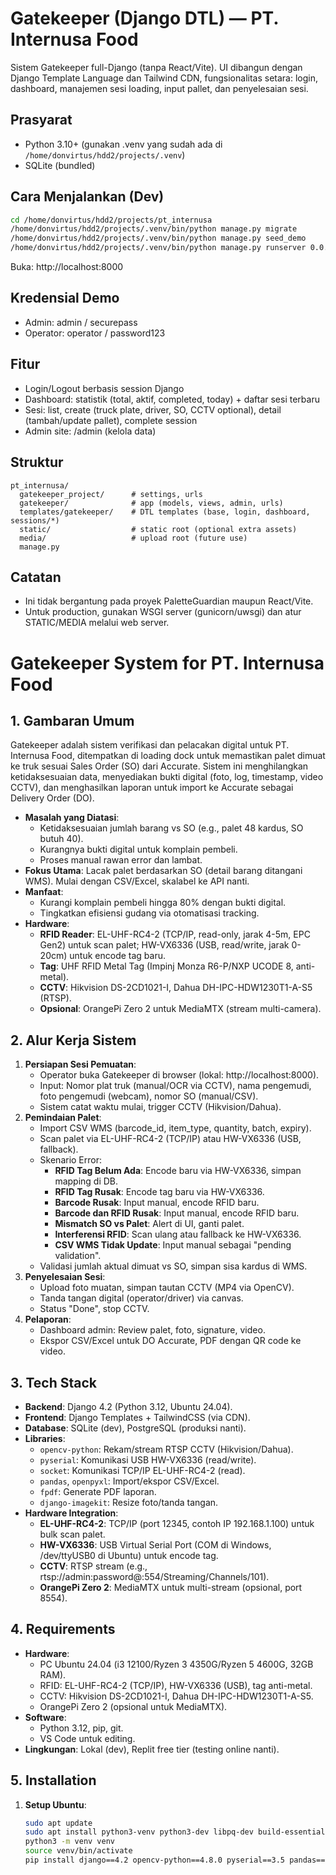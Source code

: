 # Gatekeeper (Django DTL) — PT. Internusa Food

Sistem Gatekeeper full-Django (tanpa React/Vite). UI dibangun dengan Django Template Language dan Tailwind CDN, fungsionalitas setara: login, dashboard, manajemen sesi loading, input pallet, dan penyelesaian sesi.

## Prasyarat

- Python 3.10+ (gunakan .venv yang sudah ada di `/home/donvirtus/hdd2/projects/.venv`)
- SQLite (bundled)

## Cara Menjalankan (Dev)

```bash
cd /home/donvirtus/hdd2/projects/pt_internusa
/home/donvirtus/hdd2/projects/.venv/bin/python manage.py migrate
/home/donvirtus/hdd2/projects/.venv/bin/python manage.py seed_demo
/home/donvirtus/hdd2/projects/.venv/bin/python manage.py runserver 0.0.0.0:8000
```

Buka: http://localhost:8000

## Kredensial Demo

- Admin: admin / securepass
- Operator: operator / password123

## Fitur

- Login/Logout berbasis session Django
- Dashboard: statistik (total, aktif, completed, today) + daftar sesi terbaru
- Sesi: list, create (truck plate, driver, SO, CCTV optional), detail (tambah/update pallet), complete session
- Admin site: /admin (kelola data)

## Struktur

```
pt_internusa/
  gatekeeper_project/      # settings, urls
  gatekeeper/              # app (models, views, admin, urls)
  templates/gatekeeper/    # DTL templates (base, login, dashboard, sessions/*)
  static/                  # static root (optional extra assets)
  media/                   # upload root (future use)
  manage.py
```

## Catatan

- Ini tidak bergantung pada proyek PaletteGuardian maupun React/Vite.
- Untuk production, gunakan WSGI server (gunicorn/uwsgi) dan atur STATIC/MEDIA melalui web server.


# Gatekeeper System for PT. Internusa Food

## 1. Gambaran Umum
Gatekeeper adalah sistem verifikasi dan pelacakan digital untuk PT. Internusa Food, ditempatkan di loading dock untuk memastikan palet dimuat ke truk sesuai Sales Order (SO) dari Accurate. Sistem ini menghilangkan ketidaksesuaian data, menyediakan bukti digital (foto, log, timestamp, video CCTV), dan menghasilkan laporan untuk import ke Accurate sebagai Delivery Order (DO).

- **Masalah yang Diatasi**:
  - Ketidaksesuaian jumlah barang vs SO (e.g., palet 48 kardus, SO butuh 40).
  - Kurangnya bukti digital untuk komplain pembeli.
  - Proses manual rawan error dan lambat.
- **Fokus Utama**: Lacak palet berdasarkan SO (detail barang ditangani WMS). Mulai dengan CSV/Excel, skalabel ke API nanti.
- **Manfaat**:
  - Kurangi komplain pembeli hingga 80% dengan bukti digital.
  - Tingkatkan efisiensi gudang via otomatisasi tracking.
- **Hardware**:
  - **RFID Reader**: EL-UHF-RC4-2 (TCP/IP, read-only, jarak 4-5m, EPC Gen2) untuk scan palet; HW-VX6336 (USB, read/write, jarak 0-20cm) untuk encode tag baru.
  - **Tag**: UHF RFID Metal Tag (Impinj Monza R6-P/NXP UCODE 8, anti-metal).
  - **CCTV**: Hikvision DS-2CD1021-I, Dahua DH-IPC-HDW1230T1-A-S5 (RTSP).
  - **Opsional**: OrangePi Zero 2 untuk MediaMTX (stream multi-camera).

## 2. Alur Kerja Sistem
1. **Persiapan Sesi Pemuatan**:
   - Operator buka Gatekeeper di browser (lokal: http://localhost:8000).
   - Input: Nomor plat truk (manual/OCR via CCTV), nama pengemudi, foto pengemudi (webcam), nomor SO (manual/CSV).
   - Sistem catat waktu mulai, trigger CCTV (Hikvision/Dahua).
2. **Pemindaian Palet**:
   - Import CSV WMS (barcode_id, item_type, quantity, batch, expiry).
   - Scan palet via EL-UHF-RC4-2 (TCP/IP) atau HW-VX6336 (USB, fallback).
   - Skenario Error:
     - **RFID Tag Belum Ada**: Encode baru via HW-VX6336, simpan mapping di DB.
     - **RFID Tag Rusak**: Encode tag baru via HW-VX6336.
     - **Barcode Rusak**: Input manual, encode RFID baru.
     - **Barcode dan RFID Rusak**: Input manual, encode RFID baru.
     - **Mismatch SO vs Palet**: Alert di UI, ganti palet.
     - **Interferensi RFID**: Scan ulang atau fallback ke HW-VX6336.
     - **CSV WMS Tidak Update**: Input manual sebagai "pending validation".
   - Validasi jumlah aktual dimuat vs SO, simpan sisa kardus di WMS.
3. **Penyelesaian Sesi**:
   - Upload foto muatan, simpan tautan CCTV (MP4 via OpenCV).
   - Tanda tangan digital (operator/driver) via canvas.
   - Status "Done", stop CCTV.
4. **Pelaporan**:
   - Dashboard admin: Review palet, foto, signature, video.
   - Ekspor CSV/Excel untuk DO Accurate, PDF dengan QR code ke video.

## 3. Tech Stack
- **Backend**: Django 4.2 (Python 3.12, Ubuntu 24.04).
- **Frontend**: Django Templates + TailwindCSS (via CDN).
- **Database**: SQLite (dev), PostgreSQL (produksi nanti).
- **Libraries**:
  - `opencv-python`: Rekam/stream RTSP CCTV (Hikvision/Dahua).
  - `pyserial`: Komunikasi USB HW-VX6336 (read/write).
  - `socket`: Komunikasi TCP/IP EL-UHF-RC4-2 (read).
  - `pandas`, `openpyxl`: Import/ekspor CSV/Excel.
  - `fpdf`: Generate PDF laporan.
  - `django-imagekit`: Resize foto/tanda tangan.
- **Hardware Integration**:
  - **EL-UHF-RC4-2**: TCP/IP (port 12345, contoh IP 192.168.1.100) untuk bulk scan palet.
  - **HW-VX6336**: USB Virtual Serial Port (COM di Windows, /dev/ttyUSB0 di Ubuntu) untuk encode tag.
  - **CCTV**: RTSP stream (e.g., rtsp://admin:password@<ip>:554/Streaming/Channels/101).
  - **OrangePi Zero 2**: MediaMTX untuk multi-stream (opsional, port 8554).

## 4. Requirements
- **Hardware**:
  - PC Ubuntu 24.04 (i3 12100/Ryzen 3 4350G/Ryzen 5 4600G, 32GB RAM).
  - RFID: EL-UHF-RC4-2 (TCP/IP), HW-VX6336 (USB), tag anti-metal.
  - CCTV: Hikvision DS-2CD1021-I, Dahua DH-IPC-HDW1230T1-A-S5.
  - OrangePi Zero 2 (opsional untuk MediaMTX).
- **Software**:
  - Python 3.12, pip, git.
  - VS Code untuk editing.
- **Lingkungan**: Lokal (dev), Replit free tier (testing online nanti).

## 5. Installation
1. **Setup Ubuntu**:
   ```bash
   sudo apt update
   sudo apt install python3-venv python3-dev libpq-dev build-essential
   python3 -m venv venv
   source venv/bin/activate
   pip install django==4.2 opencv-python==4.8.0 pyserial==3.5 pandas==2.0.3 openpyxl==3.1.2 fpdf==1.7.2 django-imagekit==5.0.0
